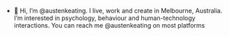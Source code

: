 - 👋 Hi, I’m @austenkeating. I live, work and create in Melbourne, Australia. I’m interested in psychology, behaviour and human-technology interactions. You can reach me @austenkeating on most platforms

<!---
austenkeating/austenkeating is a ✨ special ✨ repository because its `README.md` (this file) appears on your GitHub profile.
You can click the Preview link to take a look at your changes.
--->
